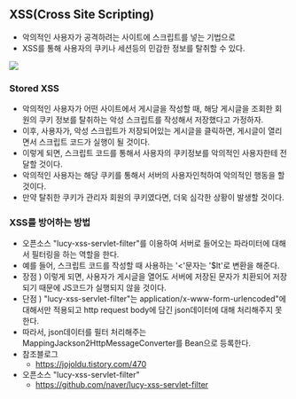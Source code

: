 ## XSS(Cross Site Scripting)
- 악의적인 사용자가 공격하려는 사이트에 스크립트를 넣는 기법으로
- XSS를 통해 사용자의 쿠키나 세션등의 민감한 정보를 탈취할 수 있다.

[<img src="../image/Stored XSS.PNG">](https://github.com/Suxxxxhyun/trouble-shooting-archive/blob/main/image/Stored%20XSS.PNG)

### Stored XSS

- 악의적인 사용자가 어떤 사이트에서 게시글을 작성할 때, 해당 게시글을 조회한 회원의 쿠키 정보를 탈취하는 악성 스크립트를 작성해서 저장했다고 가정하자.
- 이후, 사용자가, 악성 스크립트가 저장되어있는 게시글을 클릭하면, 게시글이 열리면서 스크립트 코드가 실행이 될 것이다.
- 이렇게 되면, 스크립트 코드를 통해서 사용자의 쿠키정보를 악의적인 사용자한테 전달할 것이다.
- 악의적인 사용자는 해당 쿠키를 통해서 서버의 사용자인척하여 악의적인 행동을 할 것이다.
- 만약 탈취한 쿠키가 관리자 회원의 쿠키였다면, 더욱 심각한 상황이 발생할 것이다.

### XSS를 방어하는 방법
- 오픈소스 "lucy-xss-servlet-filter"를 이용하여 서버로 들어오는 파라미터에 대해서 필터링을 하는 역할을 한다.
- 예를 들어, 스크립트 코드를 작성할 때 사용하는 '<'문자는 '$lt'로 변환을 해준다.
- 장점 ) 이렇게 되면, 사용자가 게시글을 열어도 서버에 저장된 문자가 치환되어 저장되기 때문에 JS코드가 실행되지 않을 것이다.
- 단점 ) "lucy-xss-servlet-filter"는 application/x-www-form-urlencoded"에 대해서만 적용되고 http request body에 담긴 json데이터에 대해 처리해주지 못한다.
- 따라서, json데이터를 필터 처리해주는 MappingJackson2HttpMessageConverter를 Bean으로 등록한다.
- 참조블로그
  - https://jojoldu.tistory.com/470
- 오픈소스 "lucy-xss-servlet-filter"
  - https://github.com/naver/lucy-xss-servlet-filter
